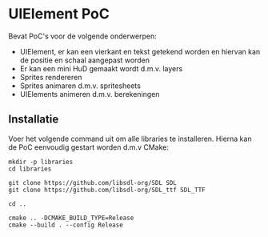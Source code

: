 # UIElement PoC

Bevat PoC's voor de volgende onderwerpen:
- UIElement, er kan een vierkant en tekst getekend worden en hiervan kan de positie en schaal aangepast worden
- Er kan een mini HuD gemaakt wordt d.m.v. layers
- Sprites rendereren
- Sprites animaren d.m.v. spritesheets
- UIElements animeren d.m.v. berekeningen

## Installatie
Voer het volgende command uit om alle libraries te installeren. Hierna kan de PoC eenvoudig gestart worden d.m.v CMake:

```shell
mkdir -p libraries
cd libraries

git clone https://github.com/libsdl-org/SDL SDL
git clone https://github.com/libsdl-org/SDL_ttf SDL_TTF

cd ..

cmake .. -DCMAKE_BUILD_TYPE=Release
cmake --build . --config Release
```
